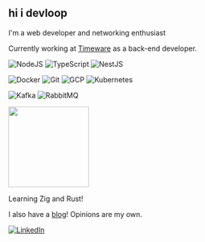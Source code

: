## hi i devloop

I'm a web developer and networking enthusiast

Currently working at [Timeware](https://www.timeware.com.br) as a back-end developer.

![NodeJS](https://camo.githubusercontent.com/425d14e7ceaf18d8bb8e9bf17cd1a270c928c888b9ee4abe84a3bc8a5b3122fe/68747470733a2f2f696d672e736869656c64732e696f2f62616467652f2d4e6f64656a732d3433383533643f7374796c653d666c61742d737175617265266c6f676f3d4e6f64652e6a73266c6f676f436f6c6f723d7768697465) ![TypeScript](https://camo.githubusercontent.com/d60afb008bc0bcde7ea8720637928cb02c0f9a6d795dad7382f688a17e7515de/68747470733a2f2f696d672e736869656c64732e696f2f62616467652f2d547970655363726970742d3030374143433f7374796c653d666c61742d737175617265266c6f676f3d74797065736372697074266c6f676f436f6c6f723d7768697465) ![NestJS](https://camo.githubusercontent.com/7f8b6716845b5d9cd69f8ce04e587bb955f45040549f33cbd5e9baf464ae5e7e/68747470733a2f2f696d672e736869656c64732e696f2f62616467652f2d4e6573744a732d6561323834353f7374796c653d666c61742d737175617265266c6f676f3d6e6573746a73266c6f676f436f6c6f723d7768697465)

![Docker](https://camo.githubusercontent.com/4d015bf250194995d899a5d2b90babf1afc4458c1589b93e58fdfa4119749a49/68747470733a2f2f696d672e736869656c64732e696f2f62616467652f2d446f636b65722d3436613266313f7374796c653d666c61742d737175617265266c6f676f3d646f636b6572266c6f676f436f6c6f723d7768697465) ![Git](https://camo.githubusercontent.com/561f3d4fd727fcca82984c91a65eca069ff34a435072158f6947c4ca52370eae/68747470733a2f2f696d672e736869656c64732e696f2f62616467652f2d4769742d4630353033323f7374796c653d666c61742d737175617265266c6f676f3d676974266c6f676f436f6c6f723d7768697465) ![GCP](https://camo.githubusercontent.com/e77d91be80f19fcb29eb905affdb1d1148161890861cd50c309852583a76f45c/68747470733a2f2f696d672e736869656c64732e696f2f62616467652f2d476f6f676c655f436c6f75645f506c6174666f726d2d3161373365383f7374796c653d666c61742d737175617265266c6f676f3d676f6f676c652d636c6f7564266c6f676f436f6c6f723d7768697465) ![Kubernetes](https://camo.githubusercontent.com/0404130d963387beb9edc2d05b8475ab118e3fa6dd8f9a2c893178ebc3014b70/68747470733a2f2f696d672e736869656c64732e696f2f62616467652f2d4b756265726e657465732d3332364345353f7374796c653d666c61742d737175617265266c6f676f3d4b756265726e65746573266c6f676f436f6c6f723d666666666666)

![Kafka](https://camo.githubusercontent.com/f94376b5b763a6aeadb4c3b60e0737793a0a779aa12d29241298db5d98bb413d/68747470733a2f2f696d672e736869656c64732e696f2f62616467652f2d4b61666b612d3030303030303f7374796c653d666c61742d737175617265266c6f676f3d4170616368652532306b61666b61266c6f676f436f6c6f723d666666666666) ![RabbitMQ](https://camo.githubusercontent.com/611e92f638a68a5808b4ec554f8e3d125e0f327246d32b41448bcaf108cc4295/68747470733a2f2f696d672e736869656c64732e696f2f62616467652f2d5261626269744d512d4646363630303f7374796c653d666c61742d737175617265266c6f676f3d5261626269744d51266c6f676f436f6c6f723d666666666666)

<img height="160em" src="https://github-readme-stats.vercel.app/api?username=carloscdante&show_icons=true&theme=dark&include_all_commits=true&count_private=true"/>

Learning Zig and Rust!

I also have a [blog](https://blog.mantyke.info)! Opinions are my own.

[![LinkedIn](https://img.shields.io/badge/-LinkedIn-000000?style=flat&logo=linkedin&logoColor=white)](https://www.linkedin.com/in/cdante)

<!---
carloscdante/carloscdante is a ✨ special ✨ repository because its `README.md` (this file) appears on your GitHub profile.
You can click the Preview link to take a look at your changes.
--->
